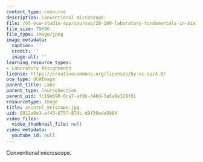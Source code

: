 ```yaml
---
content_type: resource
description: Conventional microscope.
file: /ol-ocw-studio-app/courses/20-109-laboratory-fundamentals-in-biological-engineering-fall-2007/9912a0e3af436757874cd9f39eda5984_cnvntnl_mcrscope.jpg
file_size: 79606
file_type: image/jpeg
image_metadata:
  caption: ''
  credit: ''
  image-alt: ''
learning_resource_types:
- Laboratory Assignments
license: https://creativecommons.org/licenses/by-nc-sa/4.0/
ocw_type: OCWImage
parent_title: Labs
parent_type: CourseSection
parent_uid: fc19e690-0ca7-af8b-d48d-3a5a9e329f01
resourcetype: Image
title: cnvntnl_mcrscope.jpg
uid: 9912a0e3-af43-6757-874c-d9f39eda5984
video_files:
  video_thumbnail_file: null
video_metadata:
  youtube_id: null
---
```

Conventional microscope.